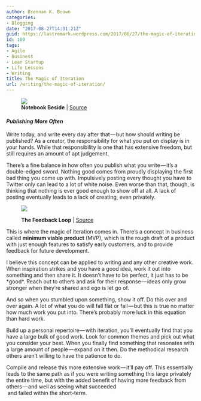 ```yaml
---
author: Brennan K. Brown
categories:
- Blogging
date: "2017-08-27T14:31:21Z"
guid: https://lastremark.wordpress.com/2017/08/27/the-magic-of-iteration/
id: 100
tags:
- Agile
- Business
- Lean Startup
- Life Lessons
- Writing
title: The Magic of Iteration
url: /writing/the-magic-of-iteration/
---
```


<figure class="wp-caption"><img data-width="3000" data-height="2000" src="https://cdn-images-1.medium.com/max/2560/1*2Vc_JahnY6Xt1QtZ_ZNpFQ.png" /><figcaption class="wp-caption-text"><b>Notebook Beside</b> |&nbsp;<a href="https://www.pexels.com/photo/notebook-beside-the-iphone-on-table-196644/" target="_blank" rel="noopener noreferrer">Source</a></figcaption></figure>

#### _Publishing More&nbsp;Often_

<span>W</span>rite today, and write every day after that — but how should writing be published? As a creator, the responsibility for what you put on display is in your hands. While that responsibility is one that has extensive freedom, but still requires an amount of apt judgement.

There’s a fine balance in how often you publish what you write — it’s a double-edged sword. Nothing good comes from proudly displaying the first bad thing you come up with. Impulsively posting every thought you have to Twitter only can lead to a lot of white noise. Even worse than that, though, is thinking that nothing is ever good enough to show off at all. A lack of posting eventually leads to a lack of creating, even privately.

<figure class="wp-caption">

<!--more-->

<img data-width="1600" data-height="1038" src="https://cdn-images-1.medium.com/max/600/1*hzoumyaG5FF9IeZT9IWPxQ.jpeg" /> <figcaption class="wp-caption-text"><b>The Feedback Loop</b> |&nbsp;<a href="https://www.dreamerux.com/articles/3t4adnn7887k2dz4j583e6bcdxyc8b" target="_blank" rel="noopener noreferrer">Source</a></figcaption></figure>

This is where the magic of iteration comes in. There’s a concept in business called <b>minimum viable product</b> (MVP), which is the rough draft of a product with just enough features to satisfy early customers, and to provide feedback for future development.

I believe this concept can be applied to writing and any other creative work. When inspiration strikes and you have a good idea, work it out into something and then share it. It doesn’t have to be perfect, it just has to be \*good\*. Reach out to others and ask for their response — ideas only grow stronger when they’re shared and ego is let go of.

And so when you stumbled upon something, show it off. Do this over and over again. A lot of what you do will fall flat or fail — but this is true no matter how much work you put into. There’s probably more luck in this equation than hard work.

Build up a personal repertoire — with iteration, you’ll eventually find that you have a large bulk of good work. Look for common themes and pick out what you consider your best. When you finally find something that resonates with a large amount of people — expand on it then. Do the methodical research others aren’t willing to have the patience to do.

Compile and release this more extensive work — it’ll pay off. This essentially leads to the same path as if you were writing something this large privately the entire time, but with the added benefit of having more feedback from others — and well as seeing what succeeded&nbsp;  
&nbsp;and failed within the short-term.
